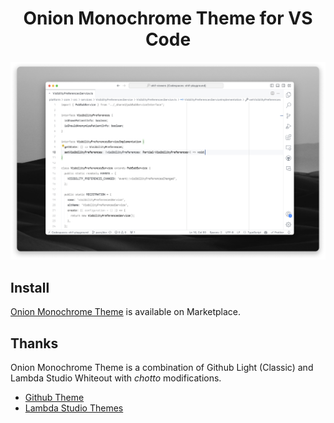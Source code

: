 <h1 align="center">Onion Monochrome Theme for VS Code</h1>

![Onion Monochrome Theme](screenshot.png)

## Install

[Onion Monochrome Theme](https://marketplace.visualstudio.com/items?itemName=rknguyen.vscode-onion-monochrome-theme) is available on Marketplace.

## Thanks

Onion Monochrome Theme is a combination of Github Light (Classic) and Lambda
Studio Whiteout with _chotto_ modifications.

- [Github Theme](https://marketplace.visualstudio.com/items?itemName=GitHub.github-vscode-theme)
- [Lambda Studio Themes](https://marketplace.visualstudio.com/items?itemName=LambdaStudio.lambda-studio-themes)
